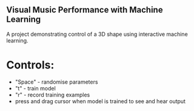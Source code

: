 ## Visual Music Performance with Machine Learning ##

A project demonstrating control of a 3D shape using interactive machine learning.

# Controls:

  - "Space" - randomise parameters
  - "t" - train model
  - "r" - record training examples
  - press and drag cursor when model is trained to see and hear output
